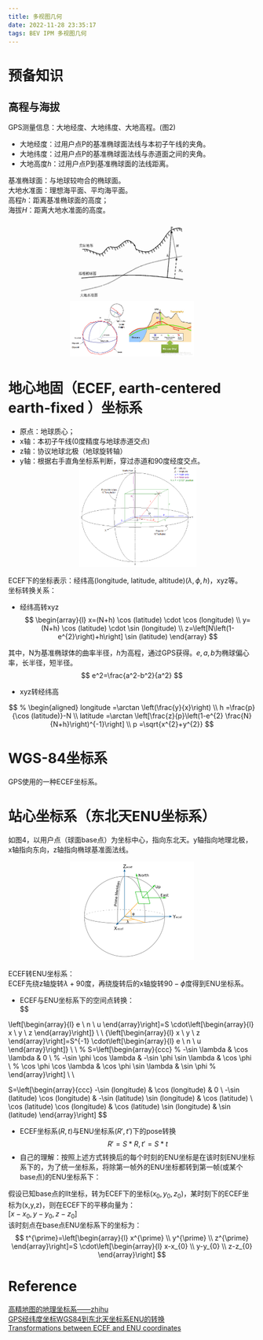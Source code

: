 ```yaml
---
title: 多视图几何
date: 2022-11-28 23:35:17
tags: BEV IPM 多视图几何
---
```


<style>
img{
    width: 50%;
    padding-left: 25%;
}
</style>

# 预备知识

## 高程与海拔
GPS测量信息：大地经度、大地纬度、大地高程。(图2)  
- 大地经度：过用户点P的基准椭球面法线与本初子午线的夹角。
- 大地纬度：过用户点P的基准椭球面法线与赤道面之间的夹角。
- 大地高度$h$：过用户点P到基准椭球面的法线距离。

基准椭球面：与地球较吻合的椭球面。  
大地水准面：理想海平面、平均海平面。    
高程$h$：距离基准椭球面的高度；  
海拔$H$：距离大地水准面的高度。 

![图1](images/2022-08-11-16-07-24.png "图1")  
![图2](images/2022-08-11-16-10-01.png "图2")  

# 地心地固（ECEF, earth-centered earth-fixed ）坐标系
- 原点：地球质心；  
- x轴：本初子午线(0度精度与地球赤道交点)
- z轴：协议地球北极（地球旋转轴）
- y轴：根据右手直角坐标系判断，穿过赤道和90度经度交点。
![-w10](images/2022-08-11-15-42-55.png "图3")  

ECEF下的坐标表示：经纬高(longitude, latitude, altitude)($\lambda ,\phi, h$)，xyz等。  
坐标转换关系：  
- 经纬高转xyz
$$
\begin{array}{l}
x=(N+h) \cos (latitude) \cdot \cos (longitude) \\
y=(N+h) \cos (latitude) \cdot \sin (longitude) \\
z=\left[N\left(1-e^{2}\right)+h\right] \sin (latitude)
\end{array}
$$  
<!-- $$
\begin{array}{l}
x=(N+h) \cos \phi \cdot \cos \lambda \\
y=(N+h) \cos \phi \cdot \sin \lambda \\
z=\left[N\left(1-e^{2}\right)+h\right] \sin \phi
\end{array}
$$   -->
其中，N为基准椭球体的曲率半径，$h$为高程，通过GPS获得。$e,a,b$为椭球偏心率，长半径，短半径。  
$$
e^2=\frac{a^2-b^2}{a^2}
$$  
- xyz转经纬高
<!-- $$
\begin{aligned}
\lambda &=\arctan \left(\frac{y}{x}\right) \\
h &=\frac{p}{\cos \phi}-N \\
\phi &=\arctan \left[\frac{z}{p}\left(1-e^{2} \frac{N}{N+h}\right)^{-1}\right] \\
p &=\sqrt{x^{2}+y^{2}}
\end{aligned}
$$   -->
$$
% \begin{aligned}
longitude =\arctan \left(\frac{y}{x}\right) \\
h =\frac{p}{\cos (latitude)}-N \\
latitude =\arctan \left[\frac{z}{p}\left(1-e^{2} \frac{N}{N+h}\right)^{-1}\right] \\
p =\sqrt{x^{2}+y^{2}}
$$  

# WGS-84坐标系

GPS使用的一种ECEF坐标系。  

# 站心坐标系（东北天ENU坐标系）
如图4，以用户点（球面base点）为坐标中心，指向东北天。y轴指向地理北极，x轴指向东向，z轴指向椭球基准面法线。  

![](images/2022-08-11-16-57-21.png "图4")  

ECEF转ENU坐标系：  
ECEF先绕z轴旋转$\lambda+90$度，再绕旋转后的x轴旋转$90-\phi$度得到ENU坐标系。  
- ECEF与ENU坐标系下的空间点转换：  
$$

\left[\begin{array}{l}
e \\
n \\
u
\end{array}\right]=S \cdot\left[\begin{array}{l}
x \\
y \\
z
\end{array}\right]} \\ \\
{\left[\begin{array}{l}
x \\
y \\
z
\end{array}\right]=S^{-1} \cdot\left[\begin{array}{l}
e \\
n \\
u
\end{array}\right]} \\ \\
% S=\left[\begin{array}{ccc}
% -\sin \lambda & \cos \lambda & 0 \\
% -\sin \phi \cos \lambda & -\sin \phi \sin \lambda & \cos \phi \\
% \cos \phi \cos \lambda & \cos \phi \sin \lambda & \sin \phi
% \end{array}\right] \\ \\

S=\left[\begin{array}{ccc}
-\sin (longitude) & \cos (longitude) & 0 \\
-\sin (latitude) \cos (longitude) & -\sin (latitude) \sin (longitude) & \cos (latitude) \\
\cos (latitude) \cos (longitude) & \cos (latitude) \sin (longitude) & \sin (latitude)
\end{array}\right]
$$  

- ECEF坐标系$(R,t)$与ENU坐标系$(R',t')$下的pose转换
$$ R' = S*R, t'=S*t$$  
- 自己的理解：按照上述方式转换后的每个时刻的ENU坐标是在该时刻ENU坐标系下的，为了统一坐标系，将除第一帧外的ENU坐标都转到第一帧(或某个base点)的ENU坐标系下： 

假设已知base点的llt坐标，转为ECEF下的坐标$(x_0,y_0,z_0)$，某时刻下的ECEF坐标为(x,y,z)，则在ECEF下的平移向量为：  
$[x-x_0,y-y_0,z-z_0]$  
该时刻点在base点ENU坐标系下的坐标为：
$$
t^{\prime}=\left[\begin{array}{l}
x^{\prime} \\
y^{\prime} \\
z^{\prime}
\end{array}\right]=S \cdot\left[\begin{array}{l}
x-x_{0} \\
y-y_{0} \\
z-z_{0}
\end{array}\right]
$$  


# Reference
[高精地图的地理坐标系——zhihu][1]  
[GPS经纬度坐标WGS84到东北天坐标系ENU的转换][2]  
[Transformations between ECEF and ENU coordinates][3]

[1]:https://zhuanlan.zhihu.com/p/354848170
[2]:https://blog.csdn.net/qq_42422098/article/details/120265593
[3]:https://gssc.esa.int/navipedia/index.php/Transformations_between_ECEF_and_ENU_coordinates

